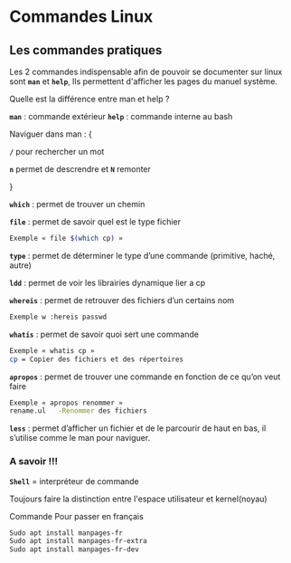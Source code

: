 # Commandes Linux


## Les commandes pratiques 

Les 2 commandes indispensable afin de pouvoir se documenter sur linux sont **``man``** et **``help``**, Ils permettent d'afficher les pages du manuel système.

Quelle est la différence entre man et help ?

**``man``** : commande extérieur
**``help``** : commande interne au bash

Naviguer dans man : {

**``/``** pour rechercher un mot

**``n``** permet de descrendre et **``N``** remonter

}

**``which``** : permet de trouver un chemin

**``file``** : permet de savoir quel est le type fichier 
```bash
Exemple « file $(which cp) »
```

**``type``** : permet de déterminer le type d’une commande (primitive, haché, autre)

**``ldd``** : permet de voir les librairies dynamique lier a cp 

**``whereis``** : permet de retrouver des fichiers d’un certains nom 
```bash
Exemple w :hereis passwd 
```
**``whatis``** : permet de savoir quoi sert une commande
```bash
Exemple « whatis cp »  
cp = Copier des fichiers et des répertoires
```

**``apropos``** : permet de trouver une commande en fonction de ce qu’on veut faire

```bash
Exemple « apropos renommer » 
rename.ul 	-Renommer des fichiers
```

**``less``** : permet d’afficher un fichier et de le parcourir de haut en bas, il s’utilise comme le man pour naviguer.

### A savoir !!!

**``Shell``** = interpréteur de commande 

Toujours faire la distinction entre l'espace utilisateur et kernel(noyau)

Commande Pour passer en français
```bash
Sudo apt install manpages-fr
Sudo apt install manpages-fr-extra
Sudo apt install manpages-fr-dev
```
